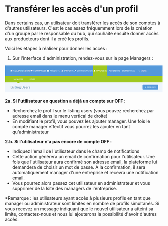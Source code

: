 # Transférer les accès d'un profil

Dans certains cas, un utilisateur doit transférer les accès de son comptes à d'autres utilisateurs. C'est le cas assez fréquemment lors de la création d'un groupe par le responsable du hub, qui souhaite ensuite donner accès aux producteurs dont il a créé les profils.

Voici les étapes à réaliser pour donner les accès :

1. Sur l'interface d'administration, rendez-vous sur la page Managers :

![](../../.gitbook/assets/image%20%2829%29.png)

**2a. Si l'utilisateur en question a déjà un compte sur OFF :**

* Recherchez le profil sur le listing users \(vous pouvez recherchez par adresse email dans le menu vertical de droite\)
* En modifiant le profil, vous pouvez les ajouter manager. Une fois le compte manager effectif vous pourrez les ajouter en tant qu'administrateur

**2.b. Si l'utilisateur n'a pas encore de compte OFF :**

* Indiquez l'email de l'utilisateur dans le champ de notifications
* Cette action génèrera un email de confirmation pour l'utilisateur. Une fois que l'utilisateur aura confirmé son adresse email, la plateforme lui demandera de choisir un mot de passe. A la confirmation, il sera automatiquement manager d'une entreprise et recevra une notification email. 
* Vous pourrez alors passez cet utilisateur en administrateur et vous supprimer de la lsite des managers de l'entreprise.

\*Remarque : les utilisateurs ayant accès à plusieurs profils en tant que manager ou administrateur sont limités en nombre de profils simultanés. Si vous recevez un message indiquant que le nouvel utilisateur a atteint sa limite, contactez-nous et nous lui ajouterons la possibilité d'avoir d'autres accès.

